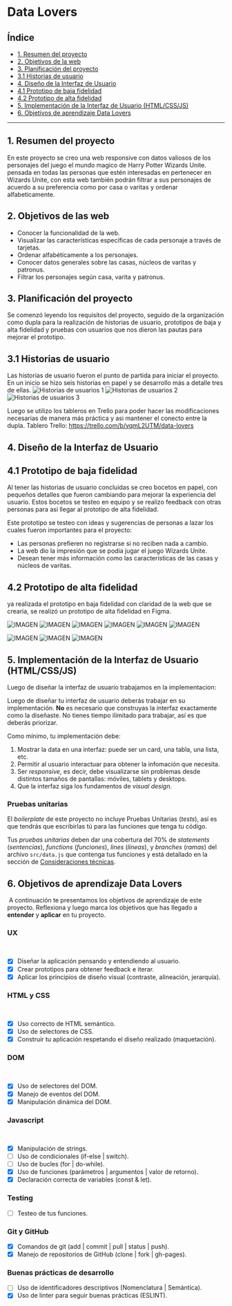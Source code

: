 # Data Lovers

## Índice

* [1. Resumen del proyecto](#1-resumen-del-proyecto)
* [2. Objetivos de la web](#2-objetivos-de-la-web)
* [3. Planificación del proyecto](#3-planificación-del-proyecto)
* [3.1 Historias de usuario](#3.1-Historias-de-usuario)
* [4. Diseño de la Interfaz de Usuario](#4-Diseño-de-la-Interfaz-de-Usuario)
* [4.1 Prototipo de baja fidelidad](#4.1-Prototipo-de-baja-fidelidad)
* [4.2 Prototipo de alta fidelidad](#4.2-Prototipo-de-alta-fidelidad)
* [5. Implementación de la Interfaz de Usuario (HTML/CSS/JS)](#5-Implementación-de-la-Interfaz-de-Usuario-HTML/CSS/JS)
* [6. Objetivos de aprendizaje Data Lovers](#6-Objetivos-de-aprendizaje-Data-Lovers)

***

## 1. Resumen del proyecto
En este proyecto se creo una web responsive con datos valiosos de los personajes del juego el mundo magico de Harry Potter Wizards Unite.
pensada en todas las personas que estén interesadas en pertenecer en Wizards Unite, con esta web también podrán filtrar a sus personajes de acuerdo a su preferencia como por casa o varitas y ordenar alfabeticamente.

## 2. Objetivos de las web
- Conocer la funcionalidad de la web.
- Visualizar las características específicas de cada personaje a través de tarjetas.
- Ordenar alfabéticamente a los personajes.
- Conocer datos generales sobre las casas, núcleos de varitas y patronus.
- Filtrar los personajes según casa, varita y patronus.

## 3. Planificación del proyecto
Se comenzó leyendo los requisitos del proyecto, seguido de la organización como dupla para la realización de historias de usuario, prototipos de baja y alta fidelidad y pruebas con usuarios que nos dieron las pautas para mejorar el prototipo.

## 3.1 Historias de usuario

Las historias de usuario fueron el punto de partida para iniciar el proyecto. En un inicio se hizo seis historias en papel y se desarrollo más a detalle tres de ellas.
![Historias de usuarios 1](src/imagenes/historias1.JPEG) 
![Historias de usuarios 2](src/imagenes/historias2.JPEG)
![Historias de usuarios 3](src/imagenes/historias3.JPEG)

Luego se utilizo los tableros en Trello para poder hacer las modificaciones necesarias de manera más práctica y asi mantener el conecto entre la dupla.
Tablero Trello: https://trello.com/b/vqmL2UTM/data-lovers

## 4. Diseño de la Interfaz de Usuario

## 4.1 Prototipo de baja fidelidad

Al tener las historias de usuario concluidas se creo bocetos en papel, con pequeños detalles que fueron cambiando para mejorar la experiencia del usuario. Estos bocetos se testeo en equipo y se realizo feedback con otras personas para asi llegar al prototipo de alta fidelidad.

Este prototipo se testeo con ideas y sugerencias de personas a lazar los cuales fueron importantes para el proyecto:
- Las personas prefieren no registrarse si no reciben nada a cambio.
- La web dio la impresión que se podia jugar el juego Wizards Unite.
- Desean tener más información como las características de las casas y núcleos de varitas.

## 4.2 Prototipo de alta fidelidad

 ya realizada el prototipo en baja fidelidad con claridad de la web que se crearia, se realizó un prototipo de alta fidelidad en Figma.

![IMAGEN](src/imagenes/prototipoAlta1.jpg)
![IMAGEN](src/imagenes/prototipoAlta2.jpg)
![IMAGEN](src/imagenes/prototipoAlta3.jpg)
![IMAGEN](src/imagenes/prototipoAlta4.jpg)
![IMAGEN](src/imagenes/prototipoAlta5.jpg)
![IMAGEN](src/imagenes/prototipoAlta6.jpg)

![IMAGEN](src/imagenes/prototipoAlta7.jpg)
![IMAGEN](src/imagenes/prototipoAlta8.jpg)
![IMAGEN](src/imagenes/prototipoAlta9.jpg)

## 5. Implementación de la Interfaz de Usuario (HTML/CSS/JS)

Luego de diseñar la interfaz de usuario trabajamos en la implementacion:


Luego de diseñar tu interfaz de usuario deberás trabajar en su implementación.
**No** es necesario que construyas la interfaz exactamente como la diseñaste.
No tienes tiempo ilimitado para trabajar, así es que deberás priorizar.

Como mínimo, tu implementación debe:

1. Mostrar la data en una interfaz: puede ser un card, una tabla, una lista, etc.
2. Permitir al usuario interactuar para obtener la infomación que necesita. <!--filtrar y ordenar la data.-->
3. Ser _responsive_, es decir, debe visualizarse sin problemas desde distintos
   tamaños de pantallas: móviles, tablets y desktops.
4. Que la interfaz siga los fundamentos de _visual design_.

### Pruebas unitarias

El _boilerplate_ de este proyecto no incluye Pruebas Unitarias (_tests_), así es
que  tendrás que escribirlas tú para las funciones que tenga tu código. <!--encargadas de  _procesar_, _filtrar_ y _ordenar_ la data, así como _calcular_
estadísticas.-->

Tus _pruebas unitarias_ deben dar una cobertura del 70% de _statements_
(_sentencias_), _functions_ (_funciones_), _lines_ (_líneas_), y _branches_
(_ramas_) del archivo `src/data.js` que contenga tus funciones y está detallado
en la sección de [Consideraciones técnicas](#srcdatajs).



## 6. Objetivos de aprendizaje Data Lovers
​
A continuación te presentamos los objetivos de aprendizaje de este proyecto. Reflexiona y luego marca los objetivos que has llegado a **entender** y **aplicar** en tu proyecto.
​
### UX
​
- [x] Diseñar la aplicación pensando y entendiendo al usuario.
- [x] Crear prototipos para obtener feedback e iterar.
- [x] Aplicar los principios de diseño visual (contraste, alineación, jerarquía).
​
### HTML y CSS
​
- [x] Uso correcto de HTML semántico.
- [x] Uso de selectores de CSS.
- [x] Construir tu aplicación respetando el diseño realizado (maquetación).
​
### DOM
​
- [x] Uso de selectores del DOM.
- [x] Manejo de eventos del DOM.
- [x] Manipulación dinámica del DOM.
​
### Javascript
​
- [x] Manipulación de strings.
- [ ] Uso de condicionales (if-else | switch).
- [ ] Uso de bucles (for | do-while).	
- [x] Uso de funciones (parámetros | argumentos | valor de retorno).
- [x] Declaración correcta de variables (const & let).
​
### Testing
- [ ] Testeo de tus funciones.
​
### Git y GitHub
- [x] Comandos de git (add | commit | pull | status | push).
- [x] Manejo de repositorios de GitHub (clone | fork | gh-pages).
​
### Buenas prácticas de desarrollo
- [ ] Uso de identificadores descriptivos (Nomenclatura | Semántica).
- [x] Uso de linter para seguir buenas prácticas (ESLINT).
